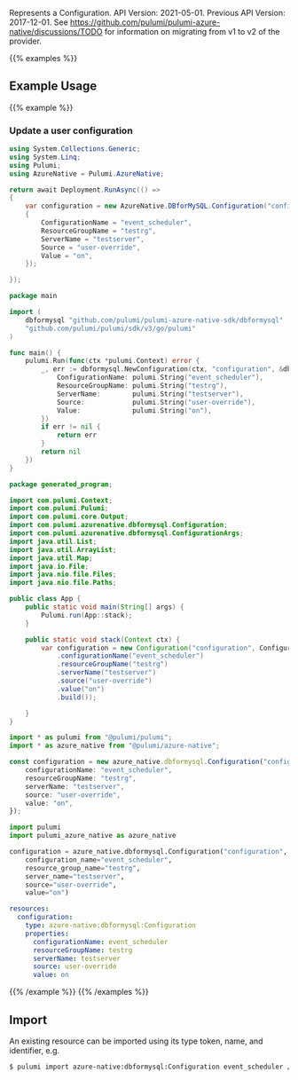 Represents a Configuration.
API Version: 2021-05-01.
Previous API Version: 2017-12-01. See https://github.com/pulumi/pulumi-azure-native/discussions/TODO for information on migrating from v1 to v2 of the provider.

{{% examples %}}
## Example Usage
{{% example %}}
### Update a user configuration
```csharp
using System.Collections.Generic;
using System.Linq;
using Pulumi;
using AzureNative = Pulumi.AzureNative;

return await Deployment.RunAsync(() => 
{
    var configuration = new AzureNative.DBforMySQL.Configuration("configuration", new()
    {
        ConfigurationName = "event_scheduler",
        ResourceGroupName = "testrg",
        ServerName = "testserver",
        Source = "user-override",
        Value = "on",
    });

});


```

```go
package main

import (
	dbformysql "github.com/pulumi/pulumi-azure-native-sdk/dbformysql"
	"github.com/pulumi/pulumi/sdk/v3/go/pulumi"
)

func main() {
	pulumi.Run(func(ctx *pulumi.Context) error {
		_, err := dbformysql.NewConfiguration(ctx, "configuration", &dbformysql.ConfigurationArgs{
			ConfigurationName: pulumi.String("event_scheduler"),
			ResourceGroupName: pulumi.String("testrg"),
			ServerName:        pulumi.String("testserver"),
			Source:            pulumi.String("user-override"),
			Value:             pulumi.String("on"),
		})
		if err != nil {
			return err
		}
		return nil
	})
}

```

```java
package generated_program;

import com.pulumi.Context;
import com.pulumi.Pulumi;
import com.pulumi.core.Output;
import com.pulumi.azurenative.dbformysql.Configuration;
import com.pulumi.azurenative.dbformysql.ConfigurationArgs;
import java.util.List;
import java.util.ArrayList;
import java.util.Map;
import java.io.File;
import java.nio.file.Files;
import java.nio.file.Paths;

public class App {
    public static void main(String[] args) {
        Pulumi.run(App::stack);
    }

    public static void stack(Context ctx) {
        var configuration = new Configuration("configuration", ConfigurationArgs.builder()        
            .configurationName("event_scheduler")
            .resourceGroupName("testrg")
            .serverName("testserver")
            .source("user-override")
            .value("on")
            .build());

    }
}

```

```typescript
import * as pulumi from "@pulumi/pulumi";
import * as azure_native from "@pulumi/azure-native";

const configuration = new azure_native.dbformysql.Configuration("configuration", {
    configurationName: "event_scheduler",
    resourceGroupName: "testrg",
    serverName: "testserver",
    source: "user-override",
    value: "on",
});

```

```python
import pulumi
import pulumi_azure_native as azure_native

configuration = azure_native.dbformysql.Configuration("configuration",
    configuration_name="event_scheduler",
    resource_group_name="testrg",
    server_name="testserver",
    source="user-override",
    value="on")

```

```yaml
resources:
  configuration:
    type: azure-native:dbformysql:Configuration
    properties:
      configurationName: event_scheduler
      resourceGroupName: testrg
      serverName: testserver
      source: user-override
      value: on

```

{{% /example %}}
{{% /examples %}}

## Import

An existing resource can be imported using its type token, name, and identifier, e.g.

```sh
$ pulumi import azure-native:dbformysql:Configuration event_scheduler /subscriptions/ffffffff-ffff-ffff-ffff-ffffffffffff/resourceGroups/TestGroup/providers/Microsoft.DBforMySQL/flexibleServers/testserver/configurations/event_scheduler 
```
